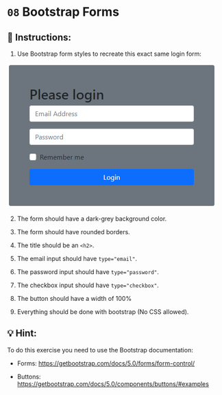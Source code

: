 # `08` Bootstrap Forms

## 📝 Instructions:

1. Use Bootstrap form styles to recreate this exact same login form:

![Example Image](../.learn/assets/08-bootstrap-forms-result.png?raw=true)

2. The form should have a dark-grey background color.

3. The form should have rounded borders.

4. The title should be an `<h2>`.

5. The email input should have `type="email"`.

6. The password input should have `type="password"`.

7. The checkbox input should have `type="checkbox"`.

8. The button should have a width of 100%

9. Everything should be done with bootstrap (No CSS allowed).

## 💡 Hint:

To do this exercise you need to use the Bootstrap documentation:

- Forms: https://getbootstrap.com/docs/5.0/forms/form-control/

- Buttons: https://getbootstrap.com/docs/5.0/components/buttons/#examples
